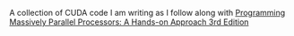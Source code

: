 A collection of CUDA code I am writing as I follow along with [Programming Massively Parallel Processors: A Hands-on Approach 3rd Edition](https://www.amazon.com/Programming-Massively-Parallel-Processors-Hands/dp/0128119861/ref=sr_1_4?crid=2PM3ANXVO4D2K&keywords=Programming+Massively+Parallel+Processors&qid=1705350145&s=books&sprefix=programming+massively+parallel+processors%2Cstripbooks%2C134&sr=1-4)
